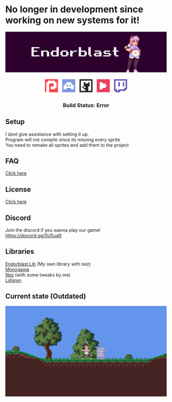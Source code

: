<h1>No longer in development since working on new systems for it!</h1>

![](media/Banner.png)

<div align="center">
    <a href="https://www.patreon.com/zyrolul"><img src="media/social/Patreon.png" width="50" /></a>
    <a href="https://discord.gg/5U5uaft"><img src="media/social/Discord.png" width="50" /></a>
    <a href="https://github.com/zyrolul"><img src="media/social/Github.png" width="50" /></a>
    <a href="https://www.youtube.com/channel/UC3RKUJ8nLjrUvR0fZOwQXBw"><img src="media/social/Youtube.png" width="50"/></a>
    <a href="https://www.twitch.tv/zyrobit"><img src="media/social/Twitch.png" width="50" /></a>
</div>


<h3 align="center"><b>Build Status</b>: Error<br></h3>

## Setup
I dont give assistance with setting it up.\
Program will not compile since its missing every sprite\
You need to remake all sprites and add them to the project

## FAQ
[Click here](/FAQ.md)

## License
[Click here](/LICENSE)

## Discord
Join the discord if you wanna play our game!\
https://discord.gg/5U5uaft

## Libraries
[Endorblast.Lib](https://github.com/ZyroLUL/Endorblast) (My own library with nez)\
[Monogame](https://www.monogame.net/)\
[Nez](https://github.com/prime31/Nez) (with some tweaks by me)\
[Lidgren](https://github.com/lidgren/lidgren-network-gen3/)

## Current state (Outdated)
![](media/Gameplay1.gif)

